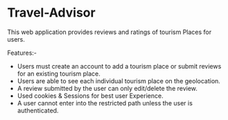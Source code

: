 # Travel-Advisor
This web application provides reviews and ratings of
tourism Places for users.

Features:-
* Users must create an account to add a tourism place
or submit reviews for an existing tourism place.
* Users are able to see each individual tourism place
on the geolocation.
* A review submitted by the user can only edit/delete
the review.
* Used cookies & Sessions for best user Experience.
* A user cannot enter into the restricted path unless
the user is authenticated.

